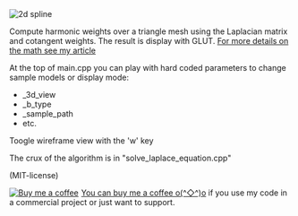 
<img src="http://rodolphe-vaillant.fr/images/2019-05/harmonic_function_triangle_mesh_banner.jpg" alt="2d spline">

Compute harmonic weights over a triangle mesh using the Laplacian matrix and cotangent weights.
The result is display with GLUT. <a href="http://rodolphe-vaillant.fr/index.php?e=20">For more details on the math see my article</a>

At the top of main.cpp you can play with hard coded parameters to change sample models or display mode:
- _3d_view
- _b_type
- _sample_path
- etc.
    
Toogle wireframe view with the 'w' key

The crux of the algorithm is in "solve_laplace_equation.cpp"

(MIT-license)

<link href="https://fonts.googleapis.com/css?family=Cookie" rel="stylesheet"><a class="bmc-button" target="_blank" href="https://www.buymeacoffee.com/jBnA3c2Fw"><img src="https://www.buymeacoffee.com/assets/img/BMC-btn-logo.svg" alt="Buy me a coffee"><span style="margin-left:5px">You can buy me a coffee o(^◇^)o</span></a> if you use my code in a commercial project or just want to support.
